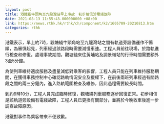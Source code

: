 ```yaml
---
layout: post
title: 港鐵指牛頭角至九龍灣站早上事故　初步相信涉電綫故障
date: 2021-08-13 11:55:43.000000000 +08:00
link: https://news.rthk.hk/rthk/ch/component/k2/1605709-20210813.htm
categories: rthk
---
```


港鐵表示，早上約7時，觀塘綫牛頭角站至九龍灣站之間有軌道旁設備運作不暢順，為審慎起見，列車經過該路段時需要減慢車速。工程人員前往現場，於路軌進行檢查和修復。處理事故期間，觀塘綫來往黃埔站及調景嶺站的行車時間需要額外 3至5分鐘。

為使列車維持適度服務及盡量減低對乘客的影響，工程人員只能在列車維持服務期間，在獲得車務控制中心確認路軌情況安全及援權下，在前後兩班列車經過有關路段之間的兩三分鐘內，進入路軌範圍檢查及維修，因此過程需要較長時間。

到約9時10分，工程人員完成臨時修復，觀塘綫列車服務逐步回復正常。初步相信是該軌道旁設備有電綫故障，工程人員已更換有關部分，並將於今晚收車後進一步調查故障原因。

港鐵對事件為乘客帶來不便致歉。
